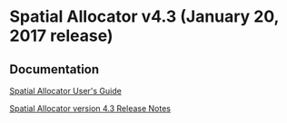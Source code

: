 Spatial Allocator v4.3 (January 20, 2017 release)
======

Documentation
---

[Spatial Allocator User's Guide](User_Manual/README.md)

[Spatial Allocator version 4.3 Release Notes](Release_Notes/README.md)
